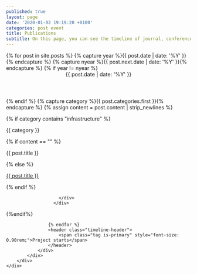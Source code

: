 ```yaml
---
published: true
layout: page
date: '2020-01-02 19:19:20 +0100'
categories: post event
title: Publications
subtitle: On this page, you can see the timeline of journal, conference, and other papers published as part of Project Cornelia. Papers are available to download when possible.
---
```

<html>
<head>
    <meta charset="utf-8">
    <meta http-equiv="X-UA-Compatible" content="IE=edge">
    <meta name="viewport" content="width=device-width, initial-scale=1">
    <title>Cornelia</title>
    <link rel="stylesheet" href="{{ "/assets/css/timeline.css" | relative_url }}">
    <script defer src="https://use.fontawesome.com/releases/v5.3.1/js/all.js"></script>
</head>
<body>

<section class="section">
    <div class="container">
        <div class="columns">
            <div class="column is-8-desktop is-offset-2-desktop">
                <div class="timeline">
                    {% for post in site.posts %}
                      {% capture year %}{{ post.date | date: '%Y' }}{% endcapture %}
                      {% capture nyear %}{{ post.next.date | date: '%Y' }}{% endcapture %}
                      {% if year != nyear %}
                        <header class="timeline-header">
                          <span class="tag is-primary" style="font-size: 0.90rem;" >{{ post.date | date: '%Y' }}</span>
                        </header>
                      {% endif %}
                      {% capture category %}{{ post.categories.first }}{% endcapture %}
                      {% assign content = post.content | strip_newlines %}

                     
 {% if category contains "infrastructure" %}
    <div class="timeline-item is-primary">
                        <div class="timeline-marker is-primary is-icon">
                          <i class="fas fa-cog fa-sm"></i>
                        </div>
                        <div class="timeline-content">
                          <p class="heading">{{ category }}</p>
                          {% if content == "" %}
                            <p>{{ post.title }}</p>
                            {% else %}  
                          <p><a href="{{ post.url | prepend: site.baseurl | prepend: site.url }}">{{ post.title }}</a></p>
                        {% endif %}

                        </div>
                      </div>


{%endif%}

                     
                    {% endfor %}
                    <header class="timeline-header">
                        <span class="tag is-primary" style="font-size: 0.90rem;">Project starts</span>
                    </header>
                </div>
            </div>
        </div>
    </div>
</section>

</body>
</html>

